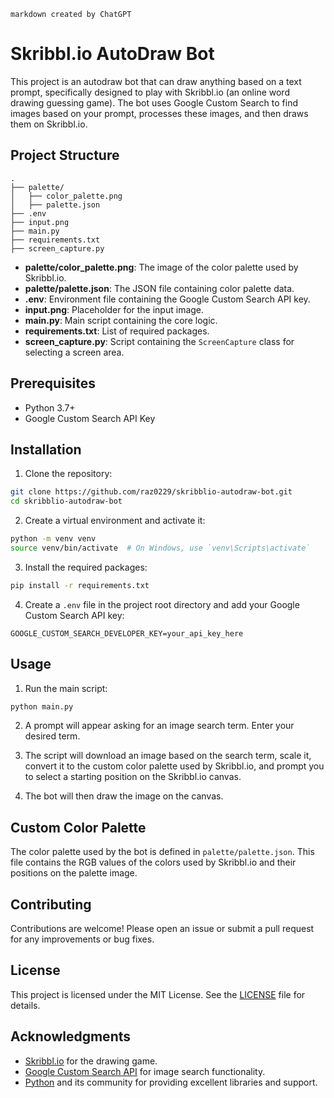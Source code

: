 ```markdown created by ChatGPT```
# Skribbl.io AutoDraw Bot

This project is an autodraw bot that can draw anything based on a text prompt, specifically designed to play with Skribbl.io (an online word drawing guessing game). The bot uses Google Custom Search to find images based on your prompt, processes these images, and then draws them on Skribbl.io.

## Project Structure

```
.
├── palette/
│   ├── color_palette.png
│   ├── palette.json
├── .env
├── input.png
├── main.py
├── requirements.txt
├── screen_capture.py
```

- **palette/color_palette.png**: The image of the color palette used by Skribbl.io.
- **palette/palette.json**: The JSON file containing color palette data.
- **.env**: Environment file containing the Google Custom Search API key.
- **input.png**: Placeholder for the input image.
- **main.py**: Main script containing the core logic.
- **requirements.txt**: List of required packages.
- **screen_capture.py**: Script containing the `ScreenCapture` class for selecting a screen area.

## Prerequisites

- Python 3.7+
- Google Custom Search API Key

## Installation

1. Clone the repository:

```sh
git clone https://github.com/raz0229/skribblio-autodraw-bot.git
cd skribblio-autodraw-bot
```

2. Create a virtual environment and activate it:

```sh
python -m venv venv
source venv/bin/activate  # On Windows, use `venv\Scripts\activate`
```

3. Install the required packages:

```sh
pip install -r requirements.txt
```

4. Create a `.env` file in the project root directory and add your Google Custom Search API key:

```
GOOGLE_CUSTOM_SEARCH_DEVELOPER_KEY=your_api_key_here
```

## Usage

1. Run the main script:

```sh
python main.py
```

2. A prompt will appear asking for an image search term. Enter your desired term.

3. The script will download an image based on the search term, scale it, convert it to the custom color palette used by Skribbl.io, and prompt you to select a starting position on the Skribbl.io canvas.

4. The bot will then draw the image on the canvas.

## Custom Color Palette

The color palette used by the bot is defined in `palette/palette.json`. This file contains the RGB values of the colors used by Skribbl.io and their positions on the palette image.

## Contributing

Contributions are welcome! Please open an issue or submit a pull request for any improvements or bug fixes.

## License

This project is licensed under the MIT License. See the [LICENSE](LICENSE) file for details.

## Acknowledgments

- [Skribbl.io](https://skribbl.io) for the drawing game.
- [Google Custom Search API](https://developers.google.com/custom-search) for image search functionality.
- [Python](https://www.python.org) and its community for providing excellent libraries and support.

